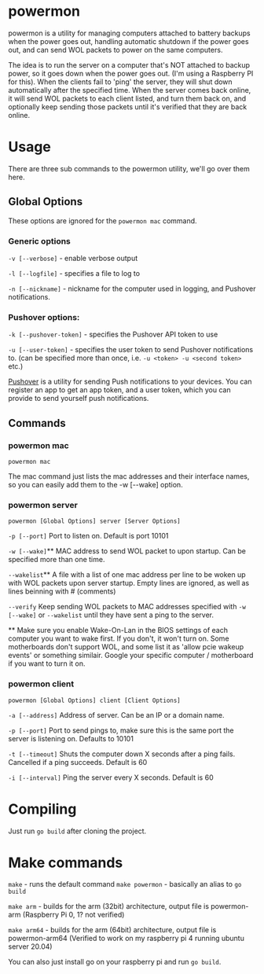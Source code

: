 # powermon
powermon is a utility for managing computers attached to battery backups when the power goes out, handling automatic shutdown if the power goes out, and can send WOL packets to power on the same computers.

The idea is to run the server on a computer that's NOT attached to backup power, so it goes down when the power goes out. (I'm using a Raspberry PI for this).
When the clients fail to 'ping' the server, they will shut down automatically after the specified time.
When the server comes back online, it will send WOL packets to each client listed, and turn them back on, and optionally keep sending those packets until it's verified that they are back online.

# Usage
There are three sub commands to the powermon utility, we'll go over them here.

## Global Options
These options are ignored for the `powermon mac` command.

### Generic options
`-v [--verbose]` - enable verbose output

`-l [--logfile]` - specifies a file to log to

`-n [--nickname]` - nickname for the computer used in logging, and Pushover notifications.

### Pushover options:
`-k [--pushover-token]` - specifies the Pushover API token to use

`-u [--user-token]` - specifies the user token to send Pushover notifications to. (can be specified more than once, i.e. `-u <token> -u <second token>` etc.)

[Pushover](https://pushover.net/) is a utility for sending Push notifications to your devices. You can register an app to get an app token, and a user token, which you can provide to send yourself push notifications.

## Commands

### powermon mac
`powermon mac`

The mac command just lists the mac addresses and their interface names, so you can easily add them to the -w [--wake] option.

### powermon server
`powermon [Global Options] server [Server Options]`

`-p [--port]` Port to listen on. Default is port 10101

`-w [--wake]`** MAC address to send WOL packet to upon startup. Can be specified more than one time.

`--wakelist`** A file with a list of one mac address per line to be woken up with WOL packets upon server startup. Empty lines are ignored, as well as lines beinning with # (comments)

`--verify` Keep sending WOL packets to MAC addresses specified with `-w [--wake]` or `--wakelist` until they have sent a ping to the server.

** Make sure you enable Wake-On-Lan in the BIOS settings of each computer you want to wake first. If you don't, it won't turn on. Some motherboards don't support WOL, and some list it as 'allow pcie wakeup events' or something similair. Google your specific computer / motherboard if you want to turn it on.

### powermon client
`powermon [Global Options] client [Client Options]`

`-a [--address]` Address of server. Can be an IP or a domain name.

`-p [--port]` Port to send pings to, make sure this is the same port the server is listening on. Defaults to 10101

`-t [--timeout]` Shuts the computer down X seconds after a ping fails. Cancelled if a ping succeeds. Default is 60 

`-i [--interval]` Ping the server every X seconds. Default is 60

# Compiling
Just run `go build` after cloning the project.

# Make commands
`make` - runs the default command `make powermon` - basically an alias to `go build`

`make arm` - builds for the arm (32bit) architecture, output file is powermon-arm (Raspberry Pi 0, 1? not verified)

`make arm64` - builds for the arm (64bit) architecture, output file is powermon-arm64 (Verified to work on my raspberry pi 4 running ubuntu server 20.04)

You can also just install go on your raspberry pi and run `go build`.
